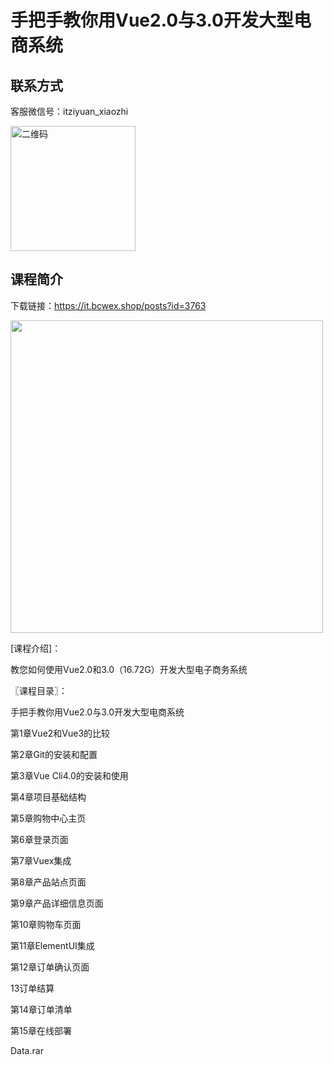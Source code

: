 # 手把手教你用Vue2.0与3.0开发大型电商系统

## 联系方式

客服微信号：itziyuan_xiaozhi

<img src="https://ziyuanyun.oss-cn-guangzhou.aliyuncs.com/common/20240614073449/666b82192834a.jpg" width="200" height="200" alt="二维码">

## 课程简介

下载链接：https://it.bcwex.shop/posts?id=3763

<img src="https://ziyuanyun.oss-cn-guangzhou.aliyuncs.com/yun/20240515185325/66449425d0f64.jpg" width="500" alt="">

  [课程介绍]：

 教您如何使用Vue2.0和3.0（16.72G）开发大型电子商务系统

 〖课程目录〗：

 手把手教你用Vue2.0与3.0开发大型电商系统



 第1章Vue2和Vue3的比较

 第2章Git的安装和配置

 第3章Vue Cli4.0的安装和使用

 第4章项目基础结构

 第5章购物中心主页

 第6章登录页面

 第7章Vuex集成

 第8章产品站点页面

 第9章产品详细信息页面

 第10章购物车页面

 第11章ElementUI集成

 第12章订单确认页面

 13订单结算

 第14章订单清单

 第15章在线部署

 Data.rar

  